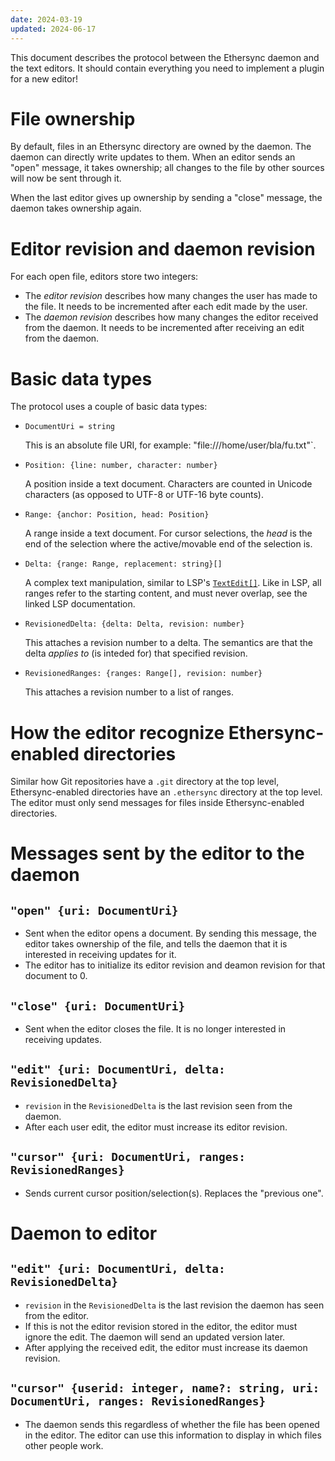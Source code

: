 ```yaml
---
date: 2024-03-19
updated: 2024-06-17
---
```


This document describes the protocol between the Ethersync daemon and the text editors. It should contain everything you need to implement a plugin for a new editor!

# File ownership

By default, files in an Ethersync directory are owned by the daemon. The daemon can directly write updates to them.
When an editor sends an "open" message, it takes ownership; all changes to the file by other sources will now be sent through it.

When the last editor gives up ownership by sending a "close" message, the daemon takes ownership again.

# Editor revision and daemon revision

For each open file, editors store two integers:

- The *editor revision* describes how many changes the user has made to the file. It needs to be incremented after each edit made by the user.
- The *daemon revision* describes how many changes the editor received from the daemon. It needs to be incremented after receiving an edit from the daemon.

# Basic data types

The protocol uses a couple of basic data types:

- `DocumentUri = string`

    This is an absolute file URI, for example: "file:///home/user/bla/fu.txt"`.

- `Position: {line: number, character: number}`

    A position inside a text document. Characters are counted in Unicode characters (as opposed to UTF-8 or UTF-16 byte counts).

- `Range: {anchor: Position, head: Position}`

    A range inside a text document. For cursor selections, the *head* is the end of the selection where the active/movable end of the selection is.

- `Delta: {range: Range, replacement: string}[]`

    A complex text manipulation, similar to LSP's [`TextEdit[]`](https://microsoft.github.io/language-server-protocol/specifications/lsp/3.17/specification/#textEditArray). Like in LSP, all ranges refer to the starting content, and must never overlap, see the linked LSP documentation.

- `RevisionedDelta: {delta: Delta, revision: number}`

    This attaches a revision number to a delta. The semantics are that the delta *applies to* (is inteded for) that specified revision.

- `RevisionedRanges: {ranges: Range[], revision: number}`

    This attaches a revision number to a list of ranges.

# How the editor recognize Ethersync-enabled directories

Similar how Git repositories have a `.git` directory at the top level, Ethersync-enabled directories have an `.ethersync` directory at the top level. The editor must only send messages for files inside Ethersync-enabled directories.

# Messages sent by the editor to the daemon

## `"open" {uri: DocumentUri}`

- Sent when the editor opens a document. By sending this message, the editor takes ownership of the file, and tells the daemon that it is interested in receiving updates for it.
- The editor has to initialize its editor revision and deamon revision for that document to 0.

## `"close" {uri: DocumentUri}`

- Sent when the editor closes the file. It is no longer interested in receiving updates.

## `"edit" {uri: DocumentUri, delta: RevisionedDelta}`

- `revision` in the `RevisionedDelta` is the last revision seen from the daemon.
- After each user edit, the editor must increase its editor revision.

## `"cursor" {uri: DocumentUri, ranges: RevisionedRanges}`

- Sends current cursor position/selection(s). Replaces the "previous one".

# Daemon to editor

## `"edit" {uri: DocumentUri, delta: RevisionedDelta}`

- `revision` in the `RevisionedDelta` is the last revision the daemon has seen from the editor.
- If this is not the editor revision stored in the editor, the editor must ignore the edit. The daemon will send an updated version later.
- After applying the received edit, the editor must increase its daemon revision.

## `"cursor" {userid: integer, name?: string, uri: DocumentUri, ranges: RevisionedRanges}`

- The daemon sends this regardless of whether the file has been opened in the editor. The editor can use this information to display in which files other people work.
